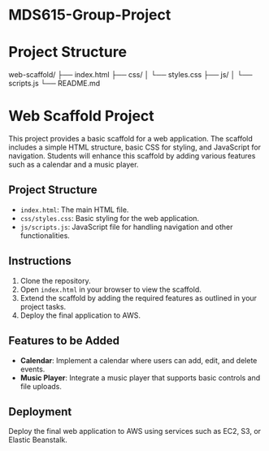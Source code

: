 # MDS615-Group-Project
# Project Structure
web-scaffold/
├── index.html
├── css/
│   └── styles.css
├── js/
│   └── scripts.js
└── README.md

# Web Scaffold Project

This project provides a basic scaffold for a web application. The scaffold includes a simple HTML structure, basic CSS for styling, and JavaScript for navigation. Students will enhance this scaffold by adding various features such as a calendar and a music player.

## Project Structure

- `index.html`: The main HTML file.
- `css/styles.css`: Basic styling for the web application.
- `js/scripts.js`: JavaScript file for handling navigation and other functionalities.

## Instructions

1. Clone the repository.
2. Open `index.html` in your browser to view the scaffold.
3. Extend the scaffold by adding the required features as outlined in your project tasks.
4. Deploy the final application to AWS.

## Features to be Added

- **Calendar**: Implement a calendar where users can add, edit, and delete events.
- **Music Player**: Integrate a music player that supports basic controls and file uploads.

## Deployment

Deploy the final web application to AWS using services such as EC2, S3, or Elastic Beanstalk.
